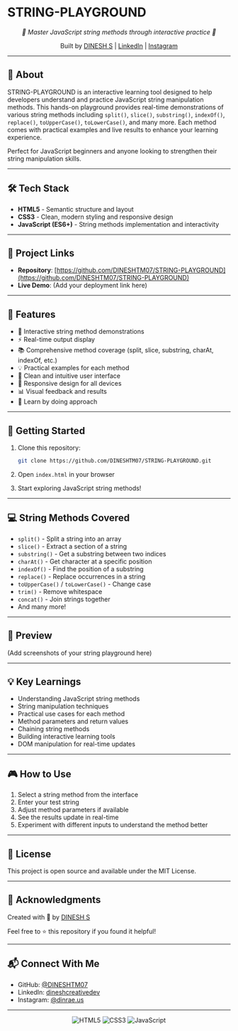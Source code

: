 # STRING-PLAYGROUND

<p align="center">
  <i>📝 Master JavaScript string methods through interactive practice 📝</i>
</p>

<p align="center">
  Built by <a href="https://github.com/DINESHTM07">DINESH S</a> | 
  <a href="https://www.linkedin.com/in/dineshcreativedev/">LinkedIn</a> | 
  <a href="https://www.instagram.com/dinrae.us/">Instagram</a>
</p>

---

## 📖 About

STRING-PLAYGROUND is an interactive learning tool designed to help developers understand and practice JavaScript string manipulation methods. This hands-on playground provides real-time demonstrations of various string methods including `split()`, `slice()`, `substring()`, `indexOf()`, `replace()`, `toUpperCase()`, `toLowerCase()`, and many more. Each method comes with practical examples and live results to enhance your learning experience.

Perfect for JavaScript beginners and anyone looking to strengthen their string manipulation skills.

---

## 🛠 Tech Stack

- **HTML5** - Semantic structure and layout
- **CSS3** - Clean, modern styling and responsive design
- **JavaScript (ES6+)** - String methods implementation and interactivity

---

## 🔗 Project Links

- **Repository**: [https://github.com/DINESHTM07/STRING-PLAYGROUND](https://github.com/DINESHTM07/STRING-PLAYGROUND)
- **Live Demo**: (Add your deployment link here)

---

## 🎯 Features

- 📝 Interactive string method demonstrations
- ⚡ Real-time output display
- 📚 Comprehensive method coverage (split, slice, substring, charAt, indexOf, etc.)
- 💡 Practical examples for each method
- 🎨 Clean and intuitive user interface
- 📱 Responsive design for all devices
- 📊 Visual feedback and results
- 🎯 Learn by doing approach

---

## 🚀 Getting Started

1. Clone this repository:
   ```bash
   git clone https://github.com/DINESHTM07/STRING-PLAYGROUND.git
   ```

2. Open `index.html` in your browser

3. Start exploring JavaScript string methods!

---

## 💻 String Methods Covered

- `split()` - Split a string into an array
- `slice()` - Extract a section of a string
- `substring()` - Get a substring between two indices
- `charAt()` - Get character at a specific position
- `indexOf()` - Find the position of a substring
- `replace()` - Replace occurrences in a string
- `toUpperCase()` / `toLowerCase()` - Change case
- `trim()` - Remove whitespace
- `concat()` - Join strings together
- And many more!

---

## 📸 Preview

(Add screenshots of your string playground here)

---

## 💡 Key Learnings

- Understanding JavaScript string methods
- String manipulation techniques
- Practical use cases for each method
- Method parameters and return values
- Chaining string methods
- Building interactive learning tools
- DOM manipulation for real-time updates

---

## 🎮 How to Use

1. Select a string method from the interface
2. Enter your test string
3. Adjust method parameters if available
4. See the results update in real-time
5. Experiment with different inputs to understand the method better

---

## 📄 License

This project is open source and available under the MIT License.

---

## 🙏 Acknowledgments

Created with 📝 by [DINESH S](https://github.com/DINESHTM07)

Feel free to ⭐ this repository if you found it helpful!

---

## 📬 Connect With Me

- GitHub: [@DINESHTM07](https://github.com/DINESHTM07)
- LinkedIn: [dineshcreativedev](https://www.linkedin.com/in/dineshcreativedev/)
- Instagram: [@dinrae.us](https://www.instagram.com/dinrae.us/)

---

<p align="center">
  <img src="https://img.shields.io/badge/HTML5-E34F26?style=for-the-badge&logo=html5&logoColor=white" alt="HTML5" />
  <img src="https://img.shields.io/badge/CSS3-1572B6?style=for-the-badge&logo=css3&logoColor=white" alt="CSS3" />
  <img src="https://img.shields.io/badge/JavaScript-F7DF1E?style=for-the-badge&logo=javascript&logoColor=black" alt="JavaScript" />
</p>
